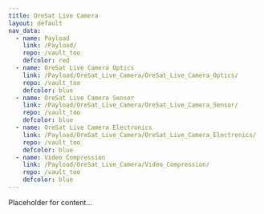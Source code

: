 ```yaml
---
title: OreSat Live Camera
layout: default
nav_data:
  - name: Payload
    link: /Payload/
    repo: /vault_too
    defcolor: red
  - name: OreSat Live Camera Optics
    link: /Payload/OreSat_Live_Camera/OreSat_Live_Camera_Optics/
    repo: /vault_too
    defcolor: blue
  - name: OreSat Live Camera Sensor
    link: /Payload/OreSat_Live_Camera/OreSat_Live_Camera_Sensor/
    repo: /vault_too
    defcolor: blue
  - name: OreSat Live Camera Electronics
    link: /Payload/OreSat_Live_Camera/OreSat_Live_Camera_Electronics/
    repo: /vault_too
    defcolor: blue
  - name: Video Compression
    link: /Payload/OreSat_Live_Camera/Video_Compression/
    repo: /vault_too
    defcolor: blue
---
```



Placeholder for content...
